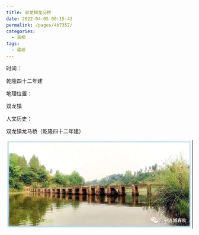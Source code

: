 ```yaml
---
title: 双龙镇龙马桥
date: 2022-04-05 00:15:43
permalink: /pages/4b7357/
categories:
  - 古桥
tags:
  - 梁桥 
---
```

时间：

乾隆四十二年建

地理位置：

双龙镇

人文历史：

双龙镇龙马桥（乾隆四十二年建）

![双龙镇龙马桥](/img/photo/42.jpg)
